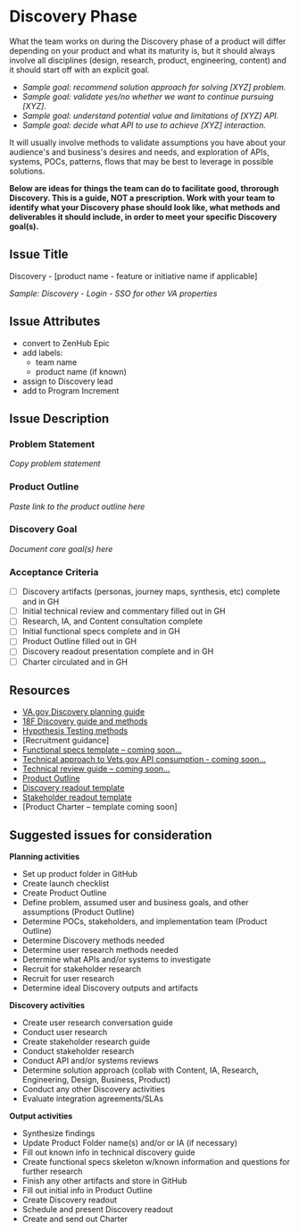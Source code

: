# Discovery Phase

What the team works on during the Discovery phase of a product will differ depending on your product and what its maturity is, but it should always involve all disciplines \(design, research, product, engineering, content\) and it should start off with an explicit goal.

* _Sample goal: recommend solution approach for solving \[XYZ\] problem._
* _Sample goal: validate yes/no whether we want to continue pursuing \[XYZ\]._
* _Sample goal: understand potential value and limitations of \[XYZ\] API._
* _Sample goal: decide what API to use to achieve \[XYZ\] interaction._

It will usually involve methods to validate assumptions you have about your audience's and business's desires and needs, and exploration of APIs, systems, POCs, patterns, flows that may be best to leverage in possible solutions.

**Below are ideas for things the team can do to facilitate good, throrough Discovery. This is a guide, NOT a prescription. Work with your team to identify what your Discovery phase should look like, what methods and deliverables it should include, in order to meet your specific Discovery goal\(s\).**

## Issue Title

Discovery - \[product name - feature or initiative name if applicable\]

_Sample: Discovery - Login - SSO for other VA properties_

## Issue Attributes

* convert to ZenHub Epic
* add labels:
  * team name
  * product name \(if known\)
* assign to Discovery lead
* add to Program Increment

## Issue Description

### Problem Statement

_Copy problem statement_

### Product Outline

_Paste link to the product outline here_

### Discovery Goal

_Document core goal\(s\) here_

### Acceptance Criteria

* [ ] Discovery artifacts \(personas, journey maps, synthesis, etc\) complete and in GH
* [ ] Initial technical review and commentary filled out in GH
* [ ] Research, IA, and Content consultation complete
* [ ] Initial functional specs complete and in GH
* [ ] Product Outline filled out in GH
* [ ] Discovery readout presentation complete and in GH
* [ ] Charter circulated and in GH

## Resources

* [VA.gov Discovery planning guide](https://github.com/department-of-veterans-affairs/va.gov-team/blob/402a408fa77a421bae0a8a84ce0c43b4c601e55c/platform/research/discovery-sprints/discovery-project-brief.md)
* [18F Discovery guide and methods](https://lean-product-design.18f.gov/1-discovery-research/%20)
* [Hypothesis Testing methods](https://www.producttalk.org/hypothesis-testing/)
* \[Recruitment guidance\]
* [Functional specs template – coming soon…](https://github.com/billfienberg/va.gov-team/tree/5839d463da035612a60148d7f90403dd12c8107e/README.md)
* [Technical approach to Vets.gov API consumption - coming soon...](https://github.com/billfienberg/va.gov-team/tree/5839d463da035612a60148d7f90403dd12c8107e/README.md)
* [Technical review guide – coming soon…](phase-template-discover.md)
* [Product Outline](https://github.com/department-of-veterans-affairs/va.gov-team/blob/402a408fa77a421bae0a8a84ce0c43b4c601e55c/platform/product-management/product-outline-template.md)
* [Discovery readout template](https://github.com/department-of-veterans-affairs/va.gov-team/blob/402a408fa77a421bae0a8a84ce0c43b4c601e55c/platform/research/discovery-sprints/End%20of%20Discovery%20Readout%20Template.pptx)
* [Stakeholder readout template](https://github.com/department-of-veterans-affairs/va.gov-team/blob/402a408fa77a421bae0a8a84ce0c43b4c601e55c/platform/research/discovery-sprints/Master%20Stakeholder%20Deck%20Template.pptx)
* \[Product Charter – template coming soon\]

## Suggested issues for consideration

**Planning activities**

* Set up product folder in GitHub
* Create launch checklist
* Create Product Outline
* Define problem, assumed user and business goals, and other assumptions \(Product Outline\)
* Determine POCs, stakeholders, and implementation team \(Product Outline\)
* Determine Discovery methods needed
* Determine user research methods needed
* Determine what APIs and/or systems to investigate
* Recruit for stakeholder research
* Recruit for user research
* Determine ideal Discovery outputs and artifacts

**Discovery activities**

* Create user research conversation guide
* Conduct user research
* Create stakeholder research guide
* Conduct stakeholder research
* Conduct API and/or systems reviews
* Determine solution approach \(collab with Content, IA, Research, Engineering, Design, Business, Product\)
* Conduct any other Discovery activities
* Evaluate integration agreements/SLAs

**Output activities**

* Synthesize findings
* Update Product Folder name\(s\) and/or or IA \(if necessary\)
* Fill out known info in technical discovery guide
* Create functional specs skeleton w/known information and questions for further research
* Finish any other artifacts and store in GitHub
* Fill out initial info in Product Outline
* Create Discovery readout
* Schedule and present Discovery readout
* Create and send out Charter

